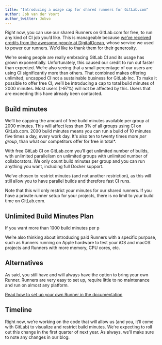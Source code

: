 ```yaml
---
title: "Introducing a usage cap for shared runners for GitLab.com"
author: Job van der Voort
author_twitter: Jobvo
---
```


Right now, you can use our shared Runners on GitLab.com for free, to run any
kind of CI job you’d like.
This is manageable because [we’ve received credits from the awesome people at DigitalOcean][credits-do], whose service we used to power our runners. We'd like to thank them for their generosity.

We're seeing people are really embracing GitLab CI and its usage has grown
exponentially. Unfortunately, this caused our credit to run out faster than
expected.
We’re also seeing that a small percentage of our users are using CI
significantly more than others. That combined makes offering unlimited,
uncapped CI not a sustainable business for GitLab Inc. To make it possible to
offer free CI, we’ll be introducing a cap to total build minutes of 2000 minutes. Most users (>97%) will not be affected by this. Users that
are exceeding this have already been contacted.

[credits-do]: https://about.gitlab.com/2016/04/19/gitlab-partners-with-digitalocean-to-make-continuous-integration-faster-safer-and-more-affordable/

## Build minutes

We’ll be capping the amount of free build minutes available per group at
2000 minutes. This will affect less than 3% of all groups using CI on
GitLab.com. 2000 build minutes means you can run a build of 10 minutes
five times a day, every work day. It's also ten to twenty times more _per group_, than what our competitors offer for free in total*.

With free GitLab CI on GitLab.com you'll get unlimited number of builds, with
unlimited parallelism on unlimited groups with unlimited number of
collaborators. We only count build minutes per group and you can run anything
you want, including full Docker support.

We’ve chosen to restrict minutes (and not another restriction), as this will
still allow you to have parallel builds and therefore fast CI runs.

Note that this will only restrict your minutes for our shared runners. If you
have a private runner setup for your projects, there is no limit to your build
time on GitLab.com.

## Unlimited Build Minutes Plan

If you want more than 1000 build minutes per p

We’re also thinking about introducing paid Runners with a specific purpose,
such as Runners running on Apple hardware to test your iOS and macOS projects
and Runners with more memory, CPU cores, etc.

## Alternatives

As said, you still have and will always have the option to bring your own Runner. Runners are very easy to set up, require little to no maintenance and run on almost any platform.

[Read how to set up your own Runner in the documentation](https://docs.gitlab.com/runner/)

## Timeline

Right now, we’re working on the code that will allow us (and you, it’ll
come with GitLab) to visualize and restrict build minutes.
We're expecting to roll out this change in the first quarter of next year.
As always, we’ll make sure to note any changes in our blog.
